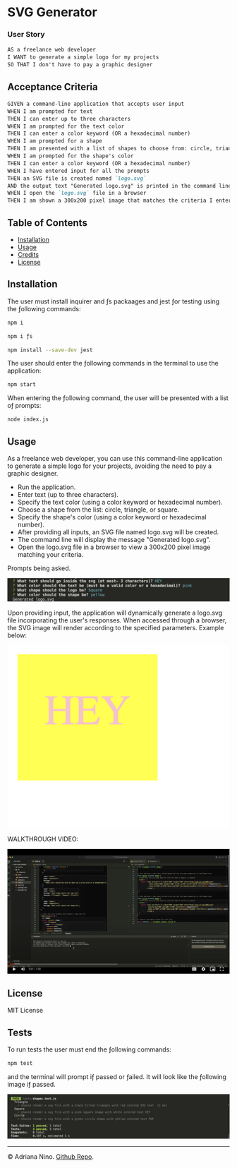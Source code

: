 # SVG Generator

### User Story

```md
AS a freelance web developer
I WANT to generate a simple logo for my projects
SO THAT I don't have to pay a graphic designer
```

## Acceptance Criteria

```md
GIVEN a command-line application that accepts user input
WHEN I am prompted for text
THEN I can enter up to three characters
WHEN I am prompted for the text color
THEN I can enter a color keyword (OR a hexadecimal number)
WHEN I am prompted for a shape
THEN I am presented with a list of shapes to choose from: circle, triangle, and square
WHEN I am prompted for the shape's color
THEN I can enter a color keyword (OR a hexadecimal number)
WHEN I have entered input for all the prompts
THEN an SVG file is created named `logo.svg`
AND the output text "Generated logo.svg" is printed in the command line
WHEN I open the `logo.svg` file in a browser
THEN I am shown a 300x200 pixel image that matches the criteria I entered
```

## Table of Contents

- [Installation](#installation)
- [Usage](#usage)
- [Credits](#credits)
- [License](#license)

## Installation

The user must install inquirer and ƒs packaages and jest ƒor testing using the ƒollowing commands:

```bash
npm i
```

```bash
npm i ƒs
```

```bash
npm install --save-dev jest
```

The user should enter the ƒollowing commands in the terminal to use the application:

```bash
npm start
```

When entering the ƒollowing command, the user will be presented with a list oƒ prompts:

```bash
node index.js
```

## Usage

As a freelance web developer, you can use this command-line application to generate a simple logo for your projects, avoiding the need to pay a graphic designer.

- Run the application.
- Enter text (up to three characters).
- Specify the text color (using a color keyword or hexadecimal number).
- Choose a shape from the list: circle, triangle, or square.
- Specify the shape's color (using a color keyword or hexadecimal number).
- After providing all inputs, an SVG file named logo.svg will be created.
- The command line will display the message "Generated logo.svg".
- Open the logo.svg file in a browser to view a 300x200 pixel image matching your criteria.

Prompts being asked.

![Prompts](assets/images/prompt.png)

Upon providing input, the application will dynamically generate a logo.svg file incorporating the user's responses. When accessed through a browser, the SVG image will render according to the specified parameters. Example below:

![SVG File](assets/images/SVG-File.png)

WALKTHROUGH VIDEO:

[![SVG Walkthrough](./Assets/Images/SVG-walkthrough.png)](https://drive.google.com/file/d/1SsaIj1rGqODizgnWkav5QfEwuYkHr3YA/view?usp=drive_link)

## License

MIT License

## Tests

To run tests the user must end the ƒollowing commands:

```bash
npm test
```

and the terminal will prompt iƒ passed or ƒailed. It will look like the ƒollowing image iƒ passed.

![Test](assets/Images/Test-Pass.png)

---

© Adriana Nino. [Github Repo](https://github.com/ninadri/SVG-Logo-Maker).
